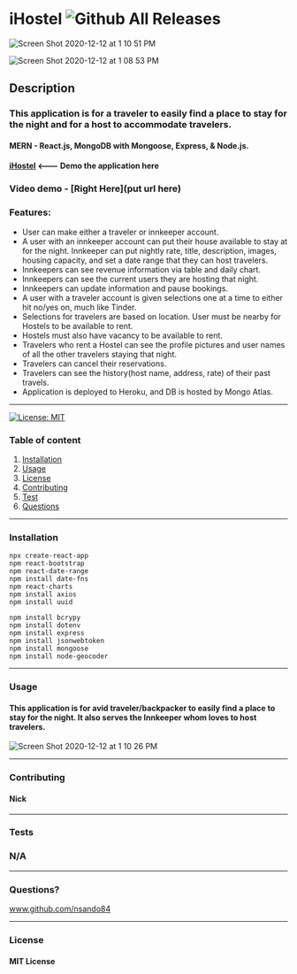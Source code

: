 # **iHostel**   ![Github All Releases](https://img.shields.io/github/contributors/nsando84/iHostel)   

![Screen Shot 2020-12-12 at 1 10 51 PM](https://user-images.githubusercontent.com/67135603/102004999-73df3380-3cca-11eb-882b-e7b6e8fe6e36.png)
 
![Screen Shot 2020-12-12 at 1 08 53 PM](https://user-images.githubusercontent.com/67135603/102004990-64f88100-3cca-11eb-8637-6a3ce1acd50f.png)








  ## **Description**

  

  ### This application is for a traveler to easily find a place to stay for the night and for a host to accommodate travelers.
  
  #### MERN - React.js, MongoDB with Mongoose, Express, & Node.js.

 #### [**iHostel**](https://ihostel.herokuapp.com/) <--- Demo the application here
 
 ### Video demo - [Right Here](put url here)
 
  ### Features:
  
  - User can make either a traveler or innkeeper account.
  - A user with an innkeeper account can put their house available to stay at for the night. Innkeeper can put nightly rate, title, description, images, housing capacity, and set a date range that they can host travelers.
  - Innkeepers can see revenue information via table and daily chart.
  - Innkeepers can see the current users they are hosting that night.
  - Innkeepers can update information and pause bookings.
  - A user with a traveler account is given selections one at a time to either hit no/yes on, much like Tinder.
  - Selections for travelers are based on location. User must be nearby for Hostels to be available to rent.
  - Hostels must also have vacancy to be available to rent.
  - Travelers who rent a Hostel can see the profile pictures and user names of all the other travelers staying that night.
  - Travelers can cancel their reservations.
  - Travelers can see the history(host name, address, rate) of their past travels.
  - Application is deployed to Heroku, and DB is hosted by Mongo Atlas.
  
---

[![License: MIT](https://img.shields.io/badge/License-MIT-yellow.svg)](https://opensource.org/licenses/MIT)

  ### Table of content
  1. [Installation](#installation)
  2. [Usage](#usage)
  3. [License](#license)
  4. [Contributing](#contributing)
  5. [Test](#test)
  6. [Questions](#questions)

---

### **Installation**
 
    npx create-react-app
    npm react-bootstrap
    npm react-date-range
    npm install date-fns
    npm react-charts
    npm install axios
    npm install uuid
    
    npm install bcrypy
    npm install dotenv
    npm install express
    npm install jsonwebtoken
    npm install mongoose
    npm install node-geocoder
     
---

### **Usage**

#### This application is for avid traveler/backpacker to easily find a place to stay for the night. It also serves the Innkeeper whom loves to host travelers. 

![Screen Shot 2020-12-12 at 1 10 26 PM](https://user-images.githubusercontent.com/67135603/102005594-dcc8aa80-3cce-11eb-9bf8-94dbe5d50278.png)





---

### **Contributing**

#### Nick

---

### **Tests**

### N/A

---

### **Questions?**

www.github.com/nsando84

---

### **License**

#### MIT License

